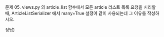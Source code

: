 
문제 05. views.py 의 article_list 함수에서 모든 article 리스트 목록 요청을 처리할 때, 
ArticleListSerializer 에서 many=True 설정이 같이 사용되는데 그 이유를 작성하시오.

정답)
